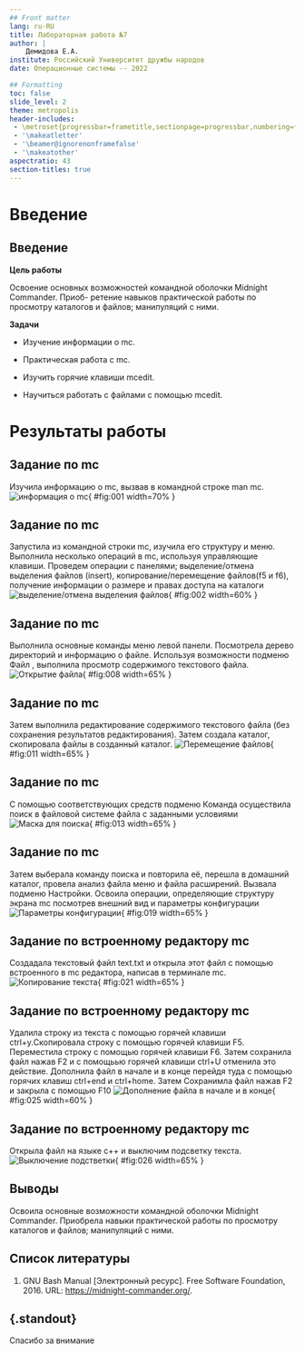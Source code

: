 ```yaml
---
## Front matter
lang: ru-RU
title: Лабораторная работа №7
author: |
	Демидова Е.А.
institute: Российский Университет дружбы народов
date: Операционные системы -- 2022

## Formatting
toc: false
slide_level: 2
theme: metropolis
header-includes: 
 - \metroset{progressbar=frametitle,sectionpage=progressbar,numbering=fraction}
 - '\makeatletter'
 - '\beamer@ignorenonframefalse'
 - '\makeatother'
aspectratio: 43
section-titles: true
---
```


# Введение

## Введение

**Цель работы**

Освоение основных возможностей командной оболочки Midnight Commander. Приоб-
ретение навыков практической работы по просмотру каталогов и файлов; манипуляций
с ними.

**Задачи**

- Изучение информации о mc.

- Практическая работа с mc.

- Изучить горячие клавиши mcedit.

- Научиться работать с файлами с помощью mcedit.

# Результаты работы

## Задание по mc

Изучила  информацию о mc, вызвав в командной строке man mc.
![информация о mc](image/1.png){ #fig:001 width=70% }

## Задание по mc

Запустила из командной строки mc, изучила его структуру и меню. Выполнила несколько операций в mc, используя управляющие клавиши. Проведем операции
с панелями; выделение/отмена выделения файлов (insert), копирование/перемещение файлов(f5 и f6), 
получение информации о размере и правах доступа на каталоги
![выделение/отмена выделения файлов](image/2.png){ #fig:002 width=60% }


## Задание по mc

Выполнила основные команды меню левой панели. Посмотрела дерево директорий и информацию о файле.
Используя возможности подменю Файл , выполнила просмотр содержимого текстового файла.
![Открытие файла](image/8.png){ #fig:008 width=65% }

## Задание по mc

Затем выполнила редактирование содержимого текстового файла (без сохранения результатов
редактирования). Затем создала каталог, скопировала файлы в созданный каталог.
![Перемещение файлов](image/11.png){ #fig:011 width=65% }

## Задание по mc
С помощью соответствующих средств подменю Команда осуществила поиск в файловой системе файла с заданными условиями
![Маска для поиска](image/13.png){ #fig:013 width=65% }

## Задание по mc

Затем выберала команду поиска и повторила её, перешла в домашний каталог, провела анализ файла меню и файла расширений.
Вызвала подменю Настройки. Освоила операции, определяющие структуру экрана mc посмотрев внешний вид и параметры конфигурации
![Параметры конфигурации](image/19.png){ #fig:019 width=65% }

## Задание по встроенному редактору mc

Создадала текстовый файл text.txt и открыла этот файл с помощью встроенного в mc редактора, написав в терминале mc.
![Копирование текста](image/21.png){ #fig:021 width=65% }

## Задание по встроенному редактору mc

Удалила строку из текста с помощью горячей клавиши ctrl+y.Скопировала строку с помощью горячей клавиши F5. Переместила строку с помощью горячей клавиши F6. 
Затем сохранила файл нажав F2 и с помощьью горячей клавиши ctrl+U отменила это действие. Дополнила файл в начале и в конце перейдя туда с помощью горячих клавиш ctrl+end и ctrl+home. 
Затем Сохранимла файл нажав F2 и закрыла с помощью F10
![Дополнение файла в начале и в конце](image/25.png){ #fig:025 width=60% }

## Задание по встроенному редактору mc

Открыла файл на языке c++ и выключим подсветку текста.
![Выключение подстветки](image/26.png){ #fig:026 width=65% }


## Выводы

Освоила основные возможности командной оболочки Midnight Commander. Приобрела навыки практической работы по просмотру каталогов и файлов; манипуляций с ними.

## Список литературы

1. GNU Bash Manual [Электронный ресурс]. Free Software Foundation, 2016.
URL: https://midnight-commander.org/.

## {.standout}

Спасибо за внимание
